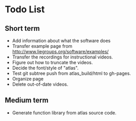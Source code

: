 # Todo List

## Short term
* Add information about what the software does
* Transfer example page from http://www.liegroups.org/software/examples/
* Transfer the recordings for instructional videos.
* Figure out how to truncate the videos.
* Decide the font/style of "atlas".
* Test git subtree push from atlas_build/html to gh-pages.
* Organize page
* Delete out-of-date videos.


## Medium term
* Generate function library from atlas source code.